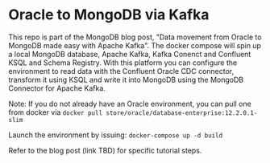 # Oracle to MongoDB via Kafka

This repo is part of the MongoDB blog post, "Data movement from Oracle to MongoDB made easy with Apache Kafka".  The docker compose will spin up a local MongoDB database, Apache Kafka, Kafka Conenct and Confluent KSQL and Schema Registry.  With this platform you can configure the environment to read data with the Confluent Oracle CDC connector, transform it using KSQL and write it into MongoDB using the MongoDB Connector for Apache Kafka.

Note: If you do not already have an Oracle environment, you can pull one from docker via `docker pull store/oracle/database-enterprise:12.2.0.1-slim`

Launch the environment by issuing: `docker-compose up -d build`

Refer to the blog post (link TBD) for specific tutorial steps.

